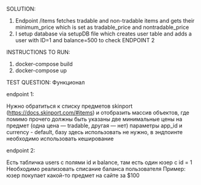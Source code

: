 SOLUTION: <br>
1) Endpoint /items fetches tradable and non-tradable items and gets their minimum_price which is set as tradable_price and nontradable_price
2) I setup database via setupDB file which creates user table and adds a user with ID=1 and balance=500 to check ENDPOINT 2

INSTRUCTIONS TO RUN:
1) docker-compose build
2) docker-compose up

TEST QUESTION:
Функционал

endpoint 1:

Нужно обратиться к списку предметов skinport (https://docs.skinport.com/#items) и отобразить массив объектов, где помимо прочего должны быть указаны две минимальные цены на предмет (одна цена — tradable, другая — нет) параметры app_id и currency - default, базу здесь использовать не нужно, в эндпоинте необходимо использовать кеширование

endpoint 2:

Есть табличка users с полями id и balance, там есть один юзер с id = 1
Необходимо реализовать списание баланса пользователя
Пример: юзер покупает какой-то предмет на сайте за $100

